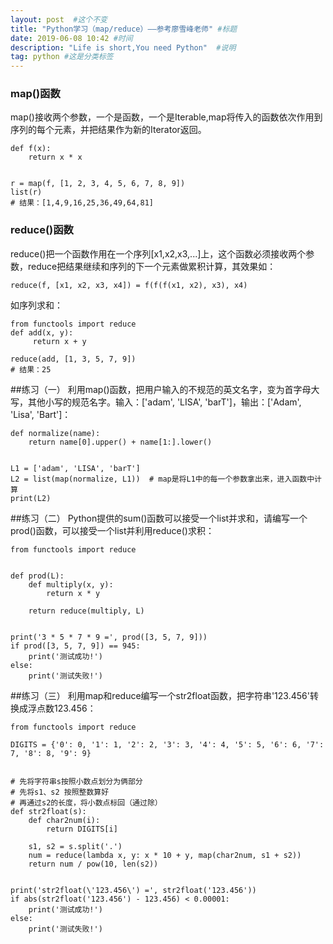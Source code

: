 ```yaml
---
layout: post  #这个不变
title: "Python学习（map/reduce）——参考廖雪峰老师" #标题
date: 2019-06-08 10:42 #时间
description: "Life is short,You need Python"  #说明
tag: python #这是分类标签
---
```


### map()函数
map()接收两个参数，一个是函数，一个是Iterable,map将传入的函数依次作用到序列的每个元素，并把结果作为新的Iterator返回。
```
def f(x):
    return x * x


r = map(f, [1, 2, 3, 4, 5, 6, 7, 8, 9])
list(r)
# 结果：[1,4,9,16,25,36,49,64,81]
```
### reduce()函数
reduce()把一个函数作用在一个序列[x1,x2,x3,...]上，这个函数必须接收两个参数，reduce把结果继续和序列的下一个元素做累积计算，其效果如：
```
reduce(f, [x1, x2, x3, x4]) = f(f(f(x1, x2), x3), x4)
```
如序列求和：
```
from functools import reduce
def add(x, y):
     return x + y

reduce(add, [1, 3, 5, 7, 9])
# 结果：25
```

##练习（一）
利用map()函数，把用户输入的不规范的英文名字，变为首字母大写，其他小写的规范名字。输入：['adam', 'LISA', 'barT']，输出：['Adam', 'Lisa', 'Bart']：
```
def normalize(name):
    return name[0].upper() + name[1:].lower()


L1 = ['adam', 'LISA', 'barT']
L2 = list(map(normalize, L1))  # map是将L1中的每一个参数拿出来，进入函数中计算
print(L2)
```
##练习（二）
Python提供的sum()函数可以接受一个list并求和，请编写一个prod()函数，可以接受一个list并利用reduce()求积：
```
from functools import reduce


def prod(L):
    def multiply(x, y):
        return x * y

    return reduce(multiply, L)


print('3 * 5 * 7 * 9 =', prod([3, 5, 7, 9]))
if prod([3, 5, 7, 9]) == 945:
    print('测试成功!')
else:
    print('测试失败!')
```
##练习（三）
利用map和reduce编写一个str2float函数，把字符串'123.456'转换成浮点数123.456：
```
from functools import reduce

DIGITS = {'0': 0, '1': 1, '2': 2, '3': 3, '4': 4, '5': 5, '6': 6, '7': 7, '8': 8, '9': 9}


# 先将字符串s按照小数点划分为俩部分
# 先将s1、s2 按照整数算好
# 再通过s2的长度，将小数点标回（通过除）
def str2float(s):
    def char2num(i):
        return DIGITS[i]

    s1, s2 = s.split('.')
    num = reduce(lambda x, y: x * 10 + y, map(char2num, s1 + s2))
    return num / pow(10, len(s2))


print('str2float(\'123.456\') =', str2float('123.456'))
if abs(str2float('123.456') - 123.456) < 0.00001:
    print('测试成功!')
else:
    print('测试失败!')
```
